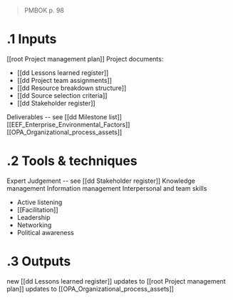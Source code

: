 >PMBOK p. 98
# .1 Inputs
[[root Project management plan]]
Project documents:
* [[dd Lessons learned register]]
* [[dd Project team assignments]]
* [[dd Resource breakdown structure]]
* [[dd Source selection criteria]]
* [[dd Stakeholder register]]

Deliverables -- see [[dd Milestone list]]
[[EEF_Enterprise_Environmental_Factors]]
[[OPA_Organizational_process_assets]]

# .2 Tools & techniques
Expert Judgement -- see [[dd Stakeholder register]]
Knowledge management
Information management
Interpersonal and team skills
* Active listening
* [[Facilitation]]
* Leadership
* Networking
* Political awareness
# .3 Outputs
new [[dd Lessons learned register]]
updates to [[root Project management plan]]
updates to [[OPA_Organizational_process_assets]]

